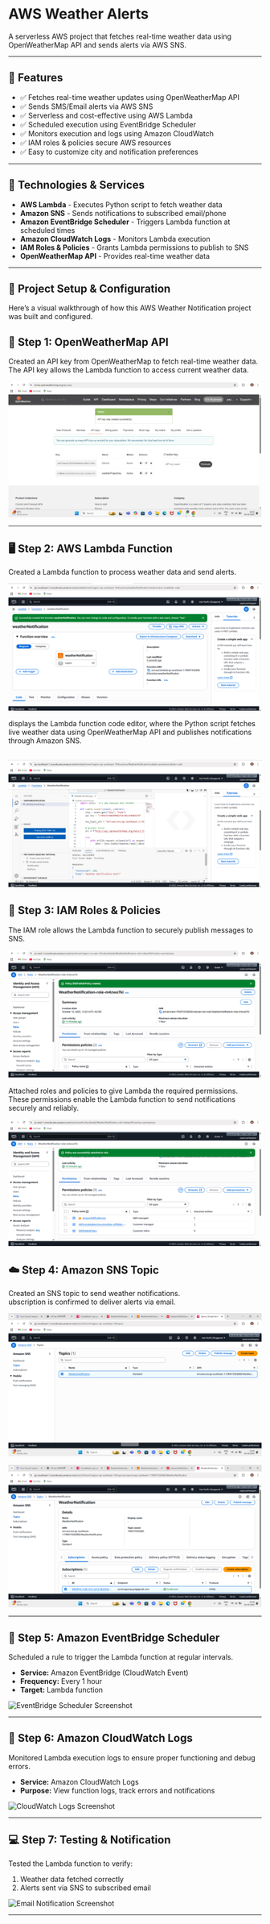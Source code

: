 # AWS Weather Alerts

A serverless AWS project that fetches real-time weather data using OpenWeatherMap API and sends alerts via AWS SNS.

---

## 🚀 Features
- ✅ Fetches real-time weather updates using OpenWeatherMap API
- ✅ Sends SMS/Email alerts via AWS SNS
- ✅ Serverless and cost-effective using AWS Lambda
- ✅ Scheduled execution using EventBridge Scheduler
- ✅ Monitors execution and logs using Amazon CloudWatch
- ✅ IAM roles & policies secure AWS resources
- ✅ Easy to customize city and notification preferences

---

## 🔧 Technologies & Services
- **AWS Lambda** - Executes Python script to fetch weather data  
- **Amazon SNS** - Sends notifications to subscribed email/phone  
- **Amazon EventBridge Scheduler** - Triggers Lambda function at scheduled times  
- **Amazon CloudWatch Logs** - Monitors Lambda execution  
- **IAM Roles & Policies** - Grants Lambda permissions to publish to SNS  
- **OpenWeatherMap API** - Provides real-time weather data  

---

## 🚀 Project Setup & Configuration

Here’s a visual walkthrough of how this AWS Weather Notification project was built and configured.


## 🧩 Step 1: OpenWeatherMap API
Created an API key from OpenWeatherMap to fetch real-time weather data.
The API key allows the Lambda function to access current weather data.

![OpenWeatherMap API Screenshot](image/7d217b1f-d2f5-4267-82d2-5e9b7846814b.png)

---

## 🖥️ Step 2: AWS Lambda Function

Created a Lambda function to process weather data and send alerts.  

![Lambda Function Screenshot](image/Screenshot%20(149).png)

displays the Lambda function code editor, where the Python script fetches live weather data using OpenWeatherMap API and publishes notifications through Amazon SNS.

![Lambda Function Screenshot](image/Screenshot%20(157).png)
---


## 🔐 Step 3: IAM Roles & Policies
  
The IAM role allows the Lambda function to securely publish messages to SNS.  

![IAM Roles Screenshot](image/Screenshot%20(155).png)

Attached roles and policies to give Lambda the required permissions.   
These permissions enable the Lambda function to send notifications securely and reliably.  

![IAM Roles Screenshot](image/Screenshot%20(159).png)

## ☁️ Step 4: Amazon SNS Topic

Created an SNS topic to send weather notifications.   
ubscription is confirmed to deliver alerts via email.

![SNS Topic Screenshot](image/Screenshot%20(170).png)

![SNS Topic Screenshot](image/Screenshot%20(171).png) 

---

## 📅 Step 5: Amazon EventBridge Scheduler
Scheduled a rule to trigger the Lambda function at regular intervals.  

- **Service:** Amazon EventBridge (CloudWatch Event)  
- **Frequency:** Every 1 hour  
- **Target:** Lambda function  

![EventBridge Scheduler Screenshot](images/eventbridge_scheduler.png)

---

## 📖 Step 6: Amazon CloudWatch Logs
Monitored Lambda execution logs to ensure proper functioning and debug errors.  

- **Service:** Amazon CloudWatch Logs  
- **Purpose:** View function logs, track errors and notifications  

![CloudWatch Logs Screenshot](images/cloudwatch_logs.png)

---

## 💻 Step 7: Testing & Notification
Tested the Lambda function to verify:  

1. Weather data fetched correctly  
2. Alerts sent via SNS to subscribed email  

![Email Notification Screenshot](images/email_notification.png)

---
